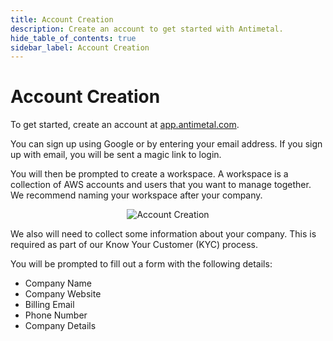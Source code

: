 ```yaml
---
title: Account Creation
description: Create an account to get started with Antimetal.
hide_table_of_contents: true
sidebar_label: Account Creation
---
```


# Account Creation

To get started, create an account at [app.antimetal.com](https://app.antimetal.com).

You can sign up using Google or by entering your email address. If you sign up with email, you will be sent a magic link to login.

You will then be prompted to create a workspace. A workspace is a collection of AWS accounts and users that you want to manage together. We recommend naming your workspace after your company.

<p align="center">
  <img src="/onboarding_img/account_creation.png" alt="Account Creation" />
</p>

We also will need to collect some information about your company. This is required as part of our Know Your Customer (KYC) process.

You will be prompted to fill out a form with the following details:

- Company Name
- Company Website
- Billing Email
- Phone Number
- Company Details

